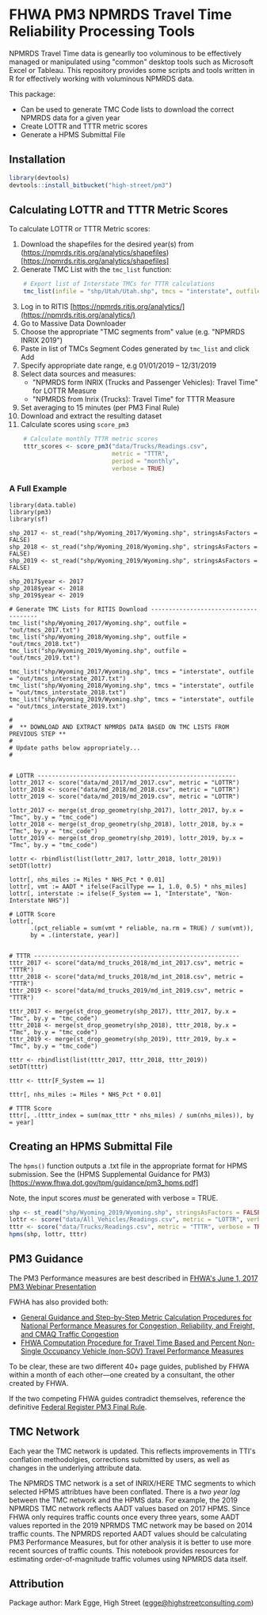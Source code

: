 # FHWA PM3 NPMRDS Travel Time Reliability Processing Tools

NPMRDS Travel Time data is genearlly too voluminous to be effectively managed or manipulated using "common" desktop tools such as Microsoft Excel or Tableau. This repository provides some scripts and tools written in R for effectively working with voluminous NPMRDS data.

This package: 
* Can be used to generate TMC Code lists to download the correct NPMRDS data for a given year
* Create LOTTR and TTTR metric scores
* Generate a HPMS Submittal File

## Installation

```r
library(devtools)
devtools::install_bitbucket("high-street/pm3")
```


## Calculating LOTTR and TTTR Metric Scores

To calculate LOTTR or TTTR Metric scores:

1. Download the shapefiles for the desired year(s) from (https://npmrds.ritis.org/analytics/shapefiles)[https://npmrds.ritis.org/analytics/shapefiles]
2. Generate TMC List with the `tmc_list` function:

```R
    # Export list of Interstate TMCs for TTTR calculations
    tmc_list(infile = "shp/Utah/Utah.shp", tmcs = "interstate", outfile = "out/tmcs.txt")
```

3. Log in to RITIS [https://npmrds.ritis.org/analytics/](https://npmrds.ritis.org/analytics/)
4. Go to Massive Data Downloader
5. Choose the appropriate "TMC segments from" value (e.g. "NPMRDS INRIX 2019")
6. Paste in list of TMCs Segment Codes generated by `tmc_list` and click Add
7. Specify appropriate date range, e.g 01/01/2019 – 12/31/2019
8. Select data sources and measures: 
    * "NPMRDS form INRIX (Trucks and Passenger Vehicles): Travel Time" for LOTTR Measure
    * "NPMRDS from Inrix (Trucks): Travel Time" for TTTR Measure
9. Set averaging to 15 minutes (per PM3 Final Rule)
10. Download and extract the resulting dataset
11. Calculate scores using `score_pm3` 

```R
    # Calculate monthly TTTR metric scores
    tttr_scores <- score_pm3("data/Trucks/Readings.csv", 
                             metric = "TTTR", 
                             period = "monthly", 
                             verbose = TRUE)
```


### A Full Example

```
library(data.table)
library(pm3)
library(sf)

shp_2017 <- st_read("shp/Wyoming_2017/Wyoming.shp", stringsAsFactors = FALSE)
shp_2018 <- st_read("shp/Wyoming_2018/Wyoming.shp", stringsAsFactors = FALSE)
shp_2019 <- st_read("shp/Wyoming_2019/Wyoming.shp", stringsAsFactors = FALSE)

shp_2017$year <- 2017
shp_2018$year <- 2018
shp_2019$year <- 2019

# Generate TMC Lists for RITIS Download --------------------------------------
tmc_list("shp/Wyoming_2017/Wyoming.shp", outfile = "out/tmcs_2017.txt")
tmc_list("shp/Wyoming_2018/Wyoming.shp", outfile = "out/tmcs_2018.txt")
tmc_list("shp/Wyoming_2019/Wyoming.shp", outfile = "out/tmcs_2019.txt")

tmc_list("shp/Wyoming_2017/Wyoming.shp", tmcs = "interstate", outfile = "out/tmcs_interstate_2017.txt")
tmc_list("shp/Wyoming_2018/Wyoming.shp", tmcs = "interstate", outfile = "out/tmcs_interstate_2018.txt")
tmc_list("shp/Wyoming_2019/Wyoming.shp", tmcs = "interstate", outfile = "out/tmcs_interstate_2019.txt")

#
#  ** DOWNLOAD AND EXTRACT NPMRDS DATA BASED ON TMC LISTS FROM PREVIOUS STEP **
#
# Update paths below appropriately...
#


# LOTTR --------------------------------------------------------
lottr_2017 <- score("data/md_2017/md_2017.csv", metric = "LOTTR")
lottr_2018 <- score("data/md_2018/md_2018.csv", metric = "LOTTR")
lottr_2019 <- score("data/md_2019/md_2019.csv", metric = "LOTTR")

lottr_2017 <- merge(st_drop_geometry(shp_2017), lottr_2017, by.x = "Tmc", by.y = "tmc_code")
lottr_2018 <- merge(st_drop_geometry(shp_2018), lottr_2018, by.x = "Tmc", by.y = "tmc_code")
lottr_2019 <- merge(st_drop_geometry(shp_2019), lottr_2019, by.x = "Tmc", by.y = "tmc_code")

lottr <- rbindlist(list(lottr_2017, lottr_2018, lottr_2019))
setDT(lottr)

lottr[, nhs_miles := Miles * NHS_Pct * 0.01]
lottr[, vmt := AADT * ifelse(FacilType == 1, 1.0, 0.5) * nhs_miles]
lottr[, interstate := ifelse(F_System == 1, "Interstate", "Non-Interstate NHS")]

# LOTTR Score 
lottr[, 
      .(pct_reliable = sum(vmt * reliable, na.rm = TRUE) / sum(vmt)),
      by = .(interstate, year)]


# TTTR ----------------------------------------------------------
tttr_2017 <- score("data/md_trucks_2018/md_int_2017.csv", metric = "TTTR")
tttr_2018 <- score("data/md_trucks_2018/md_int_2018.csv", metric = "TTTR")
tttr_2019 <- score("data/md_trucks_2019/md_int_2019.csv", metric = "TTTR")

tttr_2017 <- merge(st_drop_geometry(shp_2017), tttr_2017, by.x = "Tmc", by.y = "tmc_code")
tttr_2018 <- merge(st_drop_geometry(shp_2018), tttr_2018, by.x = "Tmc", by.y = "tmc_code")
tttr_2019 <- merge(st_drop_geometry(shp_2019), tttr_2019, by.x = "Tmc", by.y = "tmc_code")

tttr <- rbindlist(list(tttr_2017, tttr_2018, tttr_2019))
setDT(tttr)

tttr <- tttr[F_System == 1]

tttr[, nhs_miles := Miles * NHS_Pct * 0.01]

# TTTR Score
tttr[, .(tttr_index = sum(max_tttr * nhs_miles) / sum(nhs_miles)), by = year]

```

## Creating an HPMS Submittal File

The `hpms()` function outputs a .txt file in the appropriate format for HPMS submission. See the (HPMS Supplemental Guidance for PM3)[https://www.fhwa.dot.gov/tpm/guidance/pm3_hpms.pdf]

Note, the input scores *must* be generated with verbose = TRUE.

```R
shp <- st_read("shp/Wyoming_2019/Wyoming.shp", stringsAsFactors = FALSE)
lottr <- score("data/All_Vehicles/Readings.csv", metric = "LOTTR", verbose = TRUE)
tttr <- score("data/Trucks/Readings.csv", metric = "TTTR", verbose = TRUE)
hpms(shp, lottr, tttr)
```


## PM3 Guidance

The PM3 Performance measures are best described in [FHWA's June 1, 2017 PM3 Webinar Presentation](https://www.fhwa.dot.gov/tpm/rule/170601pm3.pdf)

FWHA has also provided both:
* [General Guidance and Step-by-Step Metric Calculation Procedures for National Performance Measures for Congestion, Reliability, and Freight, and CMAQ Traffic Congestion](https://www.fhwa.dot.gov/tpm/guidance/hif18040.pdf) 
* [FHWA Computation Procedure for Travel Time Based and Percent Non-Single Occupancy Vehicle (non-SOV) Travel Performance Measures](https://www.fhwa.dot.gov/tpm/guidance/hif18024.pdf)

To be clear, these are two different 40+ page guides, published by FHWA within a month of each other—one created by a consultant, the other created by FHWA. 

If the two competing FHWA guides contradict themselves, reference the definitive [Federal Register PM3 Final Rule](https://www.federalregister.gov/documents/2018/05/31/2018-11652/national-performance-management-measures-assessing-performance-of-the-national-highway-system).

## TMC Network

Each year the TMC network is updated. This reflects improvements in TTI's conflation methodolgies, corrections submitted by users, as well as changes in the underlying attribute data.

The NPMRDS TMC network is a set of INRIX/HERE TMC segments to which selected HPMS attribtues have been conflated. There is a *two year lag* between the TMC network and the HPMS data. For example, the 2019 NPMRDS TMC network reflects AADT values based on 2017 HPMS. Since FHWA only requires traffic counts once every three years, some AADT values reported in the 2019 NPRMDS TMC network may be based on 2014 traffic counts. The NPMRDS reported AADT values should be calculating PM3 Performance Measures, but for other analysis it is better to use more recent sources of traffic counts. This notebook provides resources for estimating order-of-magnitude traffic volumes using NPMRDS data itself.

## Attribution

Package author: Mark Egge, High Street (egge@highstreetconsulting.com)